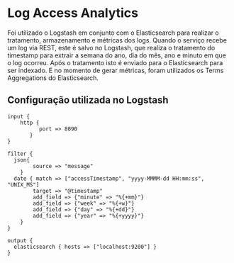 # Log Access Analytics
Foi utilizado o Logstash em conjunto com o Elasticsearch para realizar o tratamento, armazenamento e métricas dos logs. Quando o serviço recebe um log via REST, este é salvo no Logstash, que realiza o tratamento do timestamp para extrair a semana do ano, dia do mês, ano e minuto em que o log ocorreu. Após o tratamento isto é enviado para o Elasticsearch para ser indexado. E no momento de gerar métricas, foram utilizados os Terms Aggregations do Elasticsearch.

## Configuração utilizada no Logstash
```
input {
	http { 
          port => 8090
       }
}

filter {
  json{
    	source => "message"
	}
  date { match => ["accessTimestamp", "yyyy-MMMM-dd HH:mm:ss", "UNIX_MS"]
    	target => "@timestamp"
    	add_field => {"minute" => "%{+mm}"}
    	add_field => {"week" => "%{+w}"}
    	add_field => {"day" => "%{+dd}"}
    	add_field => {"year" => "%{+yyyy}"}
  	}
}

output {
  elasticsearch { hosts => ["localhost:9200"] }
}
```
